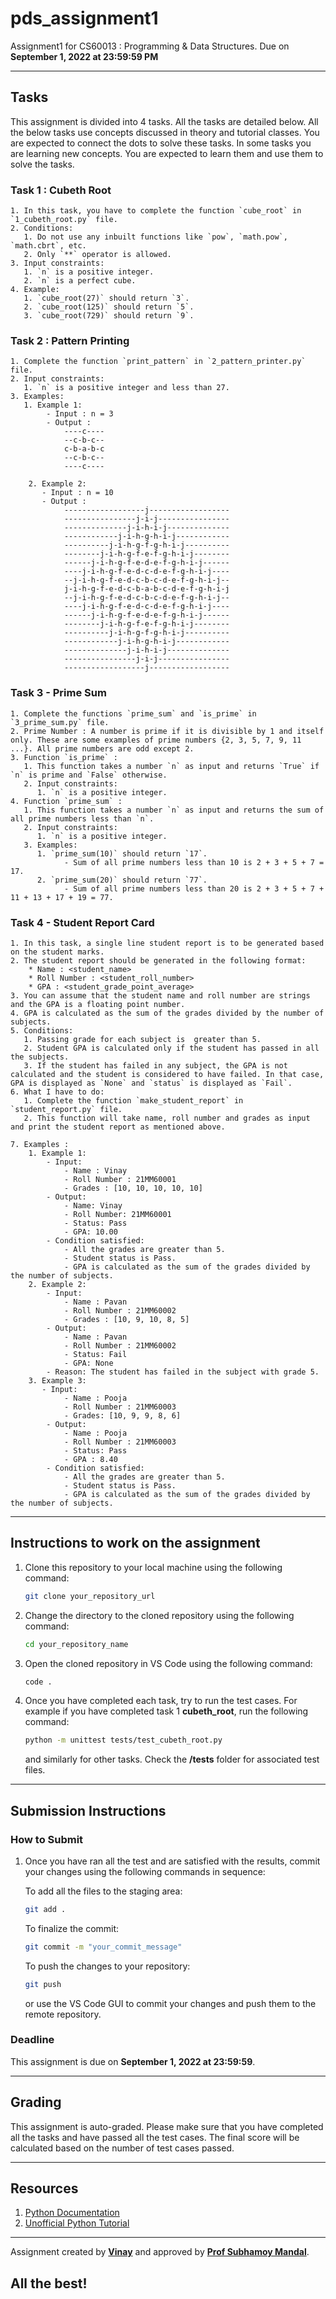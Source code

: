 # pds_assignment1
Assignment1 for CS60013 : Programming &amp; Data Structures. Due on **September 1, 2022 at 23:59:59 PM**

---

## Tasks
This assignment is divided into 4 tasks. All the tasks are detailed below. All the below tasks use concepts discussed in theory and tutorial classes. You are expected to connect the dots to solve these tasks. In some tasks you are learning new concepts. You are expected to learn them and use them to solve the tasks.
### Task 1 : Cubeth Root
    1. In this task, you have to complete the function `cube_root` in `1_cubeth_root.py` file.
    2. Conditions:
       1. Do not use any inbuilt functions like `pow`, `math.pow`, `math.cbrt`, etc.
       2. Only `**` operator is allowed.
    3. Input constraints:
       1. `n` is a positive integer.
       2. `n` is a perfect cube.
    4. Example:
       1. `cube_root(27)` should return `3`.
       2. `cube_root(125)` should return `5`.
       3. `cube_root(729)` should return `9`.



### Task 2 : Pattern Printing
    1. Complete the function `print_pattern` in `2_pattern_printer.py` file. 
    2. Input constraints:
       1. `n` is a positive integer and less than 27.
    3. Examples:
       1. Example 1:
            - Input : n = 3
            - Output :
                ----c----
                --c-b-c--
                c-b-a-b-c
                --c-b-c--
                ----c----
        
        2. Example 2:
           - Input : n = 10
           - Output :
                ------------------j------------------
                ----------------j-i-j----------------
                --------------j-i-h-i-j--------------
                ------------j-i-h-g-h-i-j------------
                ----------j-i-h-g-f-g-h-i-j----------
                --------j-i-h-g-f-e-f-g-h-i-j--------
                ------j-i-h-g-f-e-d-e-f-g-h-i-j------
                ----j-i-h-g-f-e-d-c-d-e-f-g-h-i-j----
                --j-i-h-g-f-e-d-c-b-c-d-e-f-g-h-i-j--
                j-i-h-g-f-e-d-c-b-a-b-c-d-e-f-g-h-i-j
                --j-i-h-g-f-e-d-c-b-c-d-e-f-g-h-i-j--
                ----j-i-h-g-f-e-d-c-d-e-f-g-h-i-j----
                ------j-i-h-g-f-e-d-e-f-g-h-i-j------
                --------j-i-h-g-f-e-f-g-h-i-j--------
                ----------j-i-h-g-f-g-h-i-j----------
                ------------j-i-h-g-h-i-j------------
                --------------j-i-h-i-j--------------
                ----------------j-i-j----------------
                ------------------j------------------

### Task 3 - Prime Sum
    1. Complete the functions `prime_sum` and `is_prime` in `3_prime_sum.py` file.
    2. Prime Number : A number is prime if it is divisible by 1 and itself only. These are some examples of prime numbers {2, 3, 5, 7, 9, 11 ...}. All prime numbers are odd except 2.
    3. Function `is_prime` :
       1. This function takes a number `n` as input and returns `True` if `n` is prime and `False` otherwise.
       2. Input constraints:
          1. `n` is a positive integer.
    4. Function `prime_sum` :
       1. This function takes a number `n` as input and returns the sum of all prime numbers less than `n`.
       2. Input constraints:
          1. `n` is a positive integer.
       3. Examples:
          1. `prime_sum(10)` should return `17`.
                - Sum of all prime numbers less than 10 is 2 + 3 + 5 + 7 = 17.
          2. `prime_sum(20)` should return `77`.
                - Sum of all prime numbers less than 20 is 2 + 3 + 5 + 7 + 11 + 13 + 17 + 19 = 77.

### Task 4 - Student Report Card
    1. In this task, a single line student report is to be generated based on the student marks.
    2. The student report should be generated in the following format:
        * Name : <student_name>
        * Roll Number : <student_roll_number>
        * GPA : <student_grade_point_average>
    3. You can assume that the student name and roll number are strings and the GPA is a floating point number.
    4. GPA is calculated as the sum of the grades divided by the number of subjects.
    5. Conditions:
       1. Passing grade for each subject is  greater than 5.
       2. Student GPA is calculated only if the student has passed in all the subjects.
       3. If the student has failed in any subject, the GPA is not calculated and the student is considered to have failed. In that case, GPA is displayed as `None` and `status` is displayed as `Fail`.
    6. What I have to do:
       1. Complete the function `make_student_report` in `student_report.py` file.
       2. This function will take name, roll number and grades as input and print the student report as mentioned above.

    7. Examples :
        1. Example 1:
            - Input:
                - Name : Vinay
                - Roll Number : 21MM60001
                - Grades : [10, 10, 10, 10, 10]
            - Output:
                - Name: Vinay
                - Roll Number: 21MM60001
                - Status: Pass
                - GPA: 10.00
            - Condition satisfied:
                - All the grades are greater than 5.
                - Student status is Pass.
                - GPA is calculated as the sum of the grades divided by the number of subjects. 
        2. Example 2:
            - Input:
                - Name : Pavan
                - Roll Number : 21MM60002
                - Grades : [10, 9, 10, 8, 5]
            - Output:
                - Name : Pavan
                - Roll Number : 21MM60002
                - Status: Fail
                - GPA: None
            - Reason: The student has failed in the subject with grade 5.
        3. Example 3:
           - Input:
                - Name : Pooja
                - Roll Number : 21MM60003
                - Grades: [10, 9, 9, 8, 6]
            - Output:
                - Name : Pooja
                - Roll Number : 21MM60003
                - Status: Pass
                - GPA : 8.40
            - Condition satisfied:
                - All the grades are greater than 5.
                - Student status is Pass.
                - GPA is calculated as the sum of the grades divided by the number of subjects.


---
## Instructions to work on the assignment

1. Clone this repository to your local machine using the following command:
    ```bash 
    git clone your_repository_url
    ```
2. Change the directory to the cloned repository using the following command:
    ```bash
    cd your_repository_name
    ```
3. Open the cloned repository in VS Code using the following command:
    ```bash
    code .
    ```
4. Once you have completed each task, try to run the test cases. For example if you have completed task 1 **cubeth_root**, run the following command:
    ```bash
    python -m unittest tests/test_cubeth_root.py
    ```
    and similarly for other tasks. Check the **/tests** folder for associated test files.

---
## Submission Instructions
### How to Submit
1. Once you have ran all the test and are satisfied with the results, commit your changes using the following commands in sequence:
    
    To add all the files to the staging area:
    ```bash
    git add .
    ```

    To finalize the commit:
    ```bash
    git commit -m "your_commit_message"
    ```
    To push the changes to your repository:
    ```bash
    git push
    ```
     or use the VS Code GUI to commit your changes and push them to the remote repository.

### Deadline
This assignment is due on **September 1, 2022 at 23:59:59**.

---
## Grading
This assignment is auto-graded. Please make sure that you have completed all the tasks and have passed all the test cases. The final score will be calculated based on the number of test cases passed. 

---
## Resources
1. [Python Documentation](https://docs.python.org/3/)
2. [Unofficial Python Tutorial](https://www.programiz.com/python-programming)


---
Assignment created by [**Vinay**](https://ummadiviany.github.io/) and approved by [**Prof Subhamoy Mandal**](https://sites.google.com/site/smandalbiomed/home).

## All the best!
